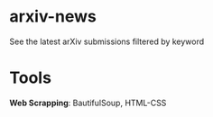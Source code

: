 # arxiv-news
See the latest arXiv submissions filtered by keyword

# Tools
**Web Scrapping**: BautifulSoup, HTML-CSS
